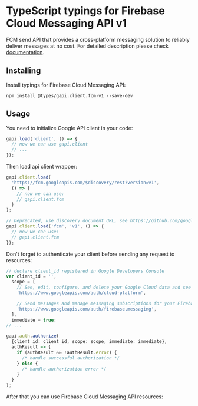 # TypeScript typings for Firebase Cloud Messaging API v1

FCM send API that provides a cross-platform messaging solution to reliably deliver messages at no cost.
For detailed description please check [documentation](https://firebase.google.com/docs/cloud-messaging).

## Installing

Install typings for Firebase Cloud Messaging API:

```
npm install @types/gapi.client.fcm-v1 --save-dev
```

## Usage

You need to initialize Google API client in your code:

```typescript
gapi.load('client', () => {
  // now we can use gapi.client
  // ...
});
```

Then load api client wrapper:

```typescript
gapi.client.load(
  'https://fcm.googleapis.com/$discovery/rest?version=v1',
  () => {
    // now we can use:
    // gapi.client.fcm
  }
);
```

```typescript
// Deprecated, use discovery document URL, see https://github.com/google/google-api-javascript-client/blob/master/docs/reference.md#----gapiclientloadname----version----callback--
gapi.client.load('fcm', 'v1', () => {
  // now we can use:
  // gapi.client.fcm
});
```

Don't forget to authenticate your client before sending any request to resources:

```typescript
// declare client_id registered in Google Developers Console
var client_id = '',
  scope = [
    // See, edit, configure, and delete your Google Cloud data and see the email address for your Google Account.
    'https://www.googleapis.com/auth/cloud-platform',

    // Send messages and manage messaging subscriptions for your Firebase applications
    'https://www.googleapis.com/auth/firebase.messaging',
  ],
  immediate = true;
// ...

gapi.auth.authorize(
  {client_id: client_id, scope: scope, immediate: immediate},
  authResult => {
    if (authResult && !authResult.error) {
      /* handle successful authorization */
    } else {
      /* handle authorization error */
    }
  }
);
```

After that you can use Firebase Cloud Messaging API resources: <!-- TODO: make this work for multiple namespaces -->

```typescript

```
